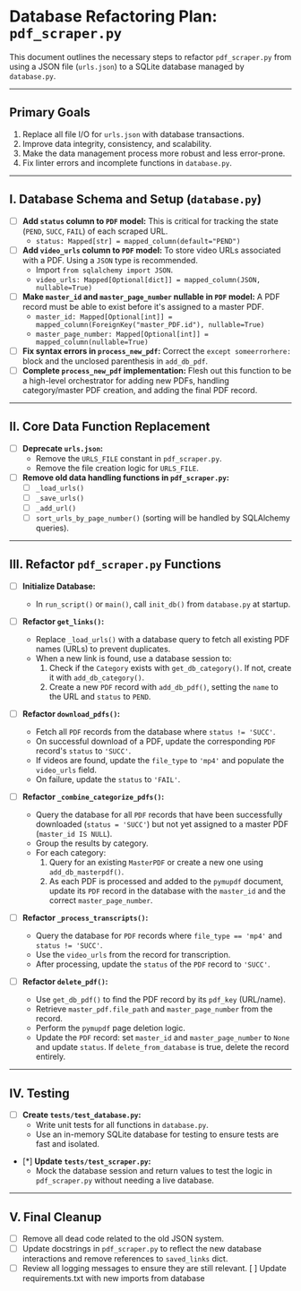 # Database Refactoring Plan: `pdf_scraper.py`

This document outlines the necessary steps to refactor `pdf_scraper.py` from using a JSON file (`urls.json`) to a SQLite database managed by `database.py`.

---

## Primary Goals
1.  Replace all file I/O for `urls.json` with database transactions.
2.  Improve data integrity, consistency, and scalability.
3.  Make the data management process more robust and less error-prone.
4.  Fix linter errors and incomplete functions in `database.py`.

---

## I. Database Schema and Setup (`database.py`)

-   [ ] **Add `status` column to `PDF` model:** This is critical for tracking the state (`PEND`, `SUCC`, `FAIL`) of each scraped URL.
    -   `status: Mapped[str] = mapped_column(default="PEND")`
-   [ ] **Add `video_urls` column to `PDF` model:** To store video URLs associated with a PDF. Using a `JSON` type is recommended.
    -   Import `from sqlalchemy import JSON`.
    -   `video_urls: Mapped[Optional[dict]] = mapped_column(JSON, nullable=True)`
-   [ ] **Make `master_id` and `master_page_number` nullable in `PDF` model:** A PDF record must be able to exist before it's assigned to a master PDF.
    -   `master_id: Mapped[Optional[int]] = mapped_column(ForeignKey("master_PDF.id"), nullable=True)`
    -   `master_page_number: Mapped[Optional[int]] = mapped_column(nullable=True)`
-   [ ] **Fix syntax errors in `process_new_pdf`:** Correct the `except someerrorhere:` block and the unclosed parenthesis in `add_db_pdf`.
-   [ ] **Complete `process_new_pdf` implementation:** Flesh out this function to be a high-level orchestrator for adding new PDFs, handling category/master PDF creation, and adding the final PDF record.

---

## II. Core Data Function Replacement

-   [ ] **Deprecate `urls.json`:**
    -   Remove the `URLS_FILE` constant in `pdf_scraper.py`.
    -   Remove the file creation logic for `URLS_FILE`.
-   [ ] **Remove old data handling functions in `pdf_scraper.py`:**
    -   [ ] `_load_urls()`
    -   [ ] `_save_urls()`
    -   [ ] `_add_url()`
    -   [ ] `sort_urls_by_page_number()` (sorting will be handled by SQLAlchemy queries).

---

## III. Refactor `pdf_scraper.py` Functions

-   [ ] **Initialize Database:**
    -   In `run_script()` or `main()`, call `init_db()` from `database.py` at startup.

-   [ ] **Refactor `get_links()`:**
    -   Replace `_load_urls()` with a database query to fetch all existing PDF names (URLs) to prevent duplicates.
    -   When a new link is found, use a database session to:
        1.  Check if the `Category` exists with `get_db_category()`. If not, create it with `add_db_category()`.
        2.  Create a new `PDF` record with `add_db_pdf()`, setting the `name` to the URL and `status` to `PEND`.

-   [ ] **Refactor `download_pdfs()`:**
    -   Fetch all `PDF` records from the database where `status != 'SUCC'`.
    -   On successful download of a PDF, update the corresponding `PDF` record's `status` to `'SUCC'`.
    -   If videos are found, update the `file_type` to `'mp4'` and populate the `video_urls` field.
    -   On failure, update the `status` to `'FAIL'`.

-   [ ] **Refactor `_combine_categorize_pdfs()`:**
    -   Query the database for all `PDF` records that have been successfully downloaded (`status = 'SUCC'`) but not yet assigned to a master PDF (`master_id IS NULL`).
    -   Group the results by category.
    -   For each category:
        1.  Query for an existing `MasterPDF` or create a new one using `add_db_masterpdf()`.
        2.  As each PDF is processed and added to the `pymupdf` document, update its `PDF` record in the database with the `master_id` and the correct `master_page_number`.

-   [ ] **Refactor `_process_transcripts()`:**
    -   Query the database for `PDF` records where `file_type == 'mp4'` and `status != 'SUCC'`.
    -   Use the `video_urls` from the record for transcription.
    -   After processing, update the `status` of the `PDF` record to `'SUCC'`.

-   [ ] **Refactor `delete_pdf()`:**
    -   Use `get_db_pdf()` to find the PDF record by its `pdf_key` (URL/name).
    -   Retrieve `master_pdf.file_path` and `master_page_number` from the record.
    -   Perform the `pymupdf` page deletion logic.
    -   Update the `PDF` record: set `master_id` and `master_page_number` to `None` and update `status`. If `delete_from_database` is true, delete the record entirely.

---

## IV. Testing

-   [ ] **Create `tests/test_database.py`:**
    -   Write unit tests for all functions in `database.py`.
    -   Use an in-memory SQLite database for testing to ensure tests are fast and isolated.
-   [*] **Update `tests/test_scraper.py`:**
    -   Mock the database session and return values to test the logic in `pdf_scraper.py` without needing a live database.

---

## V. Final Cleanup

-   [ ] Remove all dead code related to the old JSON system.
-   [ ] Update docstrings in `pdf_scraper.py` to reflect the new database interactions and remove references to `saved_links` dict.
-   [ ] Review all logging messages to ensure they are still relevant.
    [ ] Update requirements.txt with new imports from database